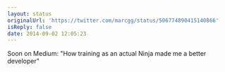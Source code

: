 ```yaml
---
layout: status
originalUrl: 'https://twitter.com/marcgg/status/506774890415140866'
isReply: false
date: 2014-09-02 12:05:23
---
```


Soon on Medium: "How training as an actual Ninja made me a better developer"
